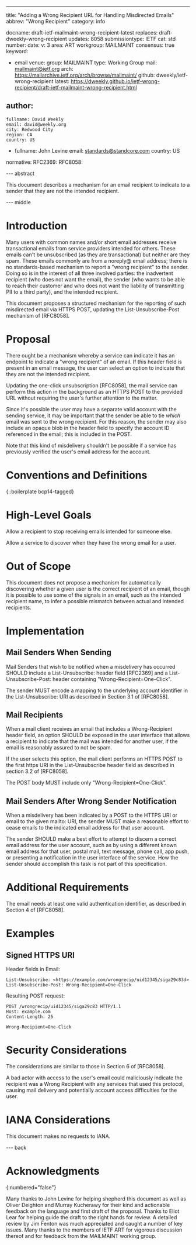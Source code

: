 ---
title: "Adding a Wrong Recipient URL for Handling Misdirected Emails"
abbrev: "Wrong Recipient"
category: info

docname: draft-ietf-mailmaint-wrong-recipient-latest
replaces: draft-dweekly-wrong-recipient
updates: 8058
submissiontype: IETF
cat: std
number:
date:
v: 3
area: ART
workgroup: MAILMAINT
consensus: true
keyword:
 - email
venue:
  group: MAILMAINT
  type: Working Group
  mail: mailmaint@ietf.org
  arch: https://mailarchive.ietf.org/arch/browse/mailmaint/
  github: dweekly/ietf-wrong-recipient
  latest: https://dweekly.github.io/ietf-wrong-recipient/draft-ietf-mailmaint-wrong-recipient.html

author:
 -
    fullname: David Weekly
    email: david@weekly.org
    city: Redwood City
    region: CA
    country: US
 -
    fullname: John Levine
    email: standards@standcore.com
    country: US

normative:
  RFC2369:
  RFC8058:

--- abstract

This document describes a mechanism for an email recipient to indicate to a
sender that they are not the intended recipient.

--- middle

# Introduction

Many users with common names and/or short email addresses receive
transactional emails from service providers intended for others. These
emails can't be unsubscribed (as they are transactional) but neither are
they spam. These emails commonly are from a noreply@ email address; there
is no standards-based mechanism to report a "wrong recipient" to the
sender. Doing so is in the interest of all three involved parties: the
inadvertent recipient (who does not want the email), the sender (who wants
to be able to reach their customer and who does not want the liability of
transmitting PII to a third party), and the intended recipient.

This document proposes a structured mechanism for the reporting of such
misdirected email via HTTPS POST, updating
the List-Unsubscribe-Post mechanism of [RFC8058].

# Proposal

There ought be a mechanism whereby a service can indicate
it has an endpoint to indicate a "wrong recipient" of an email. If this
header field is present in an email message, the user can select an option to
indicate that they are not the intended recipient.

Updating the one-click unsubscription [RFC8058], the mail service can
perform this action in the background as an HTTPS POST to the provided
URL without requiring the user's further attention to the matter.

Since it's possible the user may have a separate valid account with the
sending service, it may be important that the sender be able to tie
_which_ email was sent to the wrong recipient. For this reason, the
sender may also include an opaque blob in the header field to specify the
account ID referenced in the email; this is included in the POST.

Note that this kind of misdelivery shouldn't be possible if a service
has previously verified the user's email address for the account.

# Conventions and Definitions

{::boilerplate bcp14-tagged}

# High-Level Goals

Allow a recipient to stop receiving emails intended for someone else.

Allow a service to discover when they have the wrong email for a user.

# Out of Scope

This document does not propose a mechanism for automatically discovering
whether a given user is the correct recipient of an email, though it is
possible to use some of the signals in an email, such as the intended
recipient name, to infer a possible mismatch between actual and intended
recipients.

# Implementation

## Mail Senders When Sending

Mail Senders that wish to be notified when a misdelivery has occurred
SHOULD include a List-Unsubscribe: header field [RFC2369] and a
List-Unsubscribe-Post: header containing
"Wrong-Recipient=One-Click".

The sender MUST encode a mapping to the underlying account identifier
in the List-Unsubscribe: URI as described in Section 3.1 of [RFC8058].

## Mail Recipients

When a mail client receives an email that includes a Wrong-Recipient
header field, an option SHOULD be exposed in the user interface that allows
a recipient to indicate that the mail was intended for another user, if
the email is reasonably assured to not be spam.

If the user selects this option, the mail client performs an
HTTPS POST to the first https URI in the List-Unsubscribe header field
as described in section 3.2 of [RFC8058].

The POST body MUST include only "Wrong-Recipient=One-Click".

## Mail Senders After Wrong Sender Notification

When a misdelivery has been indicated by a POST to the HTTPS URI or
email to the given mailto: URI, the sender MUST make a reasonable effort
to cease emails to the indicated email address for that user account.

The sender SHOULD make a best effort to attempt to discern a correct
email address for the user account, such as by using a different known
email address for that user, postal mail, text message, phone call,
app push, or presenting a notification in the user interface of the
service. How the sender should accomplish this task is not part of
this specification.

# Additional Requirements

The email needs at least one valid authentication identifier, as
described in Section 4 of [RFC8058].

# Examples

## Signed HTTPS URI

Header fields in Email:

    List-Unsubscribe: <https://example.com/wrongrecip/uid12345/siga29c83d>
    List-Unsubscribe-Post: Wrong-Recipient=One-Click

Resulting POST request:

    POST /wrongrecip/uid12345/siga29c83 HTTP/1.1
    Host: example.com
    Content-Length: 25

    Wrong-Recipient=One-Click

# Security Considerations

The considerations are similar to those in Section 6 of [RFC8058].

A bad actor with access to the user's email could maliciously
indicate the recipient was a Wrong Recipient with any services that
used this protocol, causing mail delivery and potentially account
access difficulties for the user.

# IANA Considerations

This document makes no requests to IANA.

--- back

# Acknowledgments
{:numbered="false"}

Many thanks to John Levine for helping shepherd this document as well
as Oliver Deighton and Murray Kucherawy for their kind and actionable
feedback on the language and first draft of the proposal. Thanks to
Eliot Lear for helping guide the draft to the right hands for review.
A detailed review by Jim Fenton was much appreciated and caught a number
of key issues. Many thanks to the members of IETF ART for vigorous
discussion thereof and for feedback from the MAILMAINT working group.
